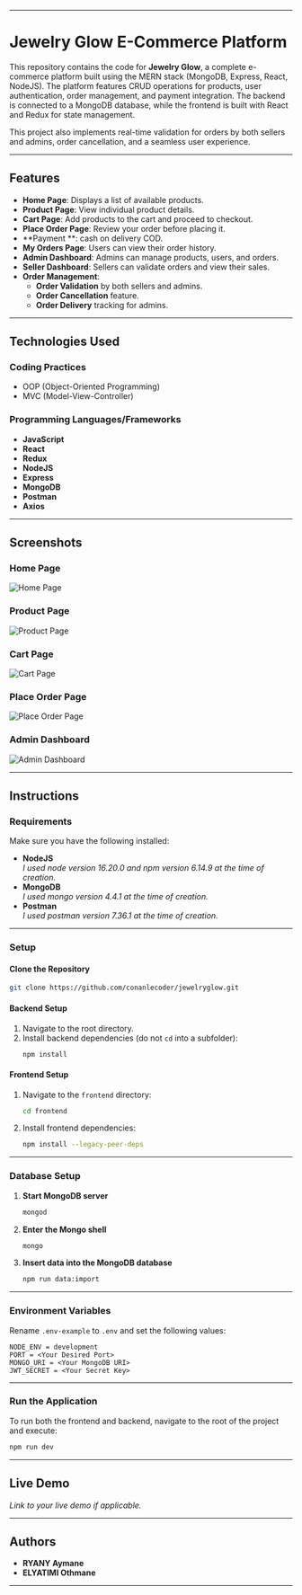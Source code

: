 
---

# Jewelry Glow E-Commerce Platform

This repository contains the code for **Jewelry Glow**, a complete e-commerce platform built using the MERN stack (MongoDB, Express, React, NodeJS). The platform features CRUD operations for products, user authentication, order management, and payment integration. The backend is connected to a MongoDB database, while the frontend is built with React and Redux for state management.

This project also implements real-time validation for orders by both sellers and admins, order cancellation, and a seamless user experience.

---

## **Features**

- **Home Page**: Displays a list of available products.
- **Product Page**: View individual product details.
- **Cart Page**: Add products to the cart and proceed to checkout.
- **Place Order Page**: Review your order before placing it.
- **Payment **: cash on delivery COD.
- **My Orders Page**: Users can view their order history.
- **Admin Dashboard**: Admins can manage products, users, and orders.
- **Seller Dashboard**: Sellers can validate orders and view their sales.
- **Order Management**:
    - **Order Validation** by both sellers and admins.
    - **Order Cancellation** feature.
    - **Order Delivery** tracking for admins.

---

## **Technologies Used**


### **Coding Practices**
- OOP (Object-Oriented Programming)
- MVC (Model-View-Controller)

### **Programming Languages/Frameworks**
- **JavaScript**
- **React**
- **Redux**
- **NodeJS**
- **Express**
- **MongoDB**
- **Postman**
- **Axios**

---

## **Screenshots**

### **Home Page**
![Home Page](path/to/homepage-screenshot.png)

### **Product Page**
![Product Page](path/to/productpage-screenshot.png)

### **Cart Page**
![Cart Page](path/to/cartpage-screenshot.png)

### **Place Order Page**
![Place Order Page](path/to/placeorderpage-screenshot.png)

### **Admin Dashboard**
![Admin Dashboard](path/to/admindashboard-screenshot.png)

---

## **Instructions**

### **Requirements**

Make sure you have the following installed:
- **NodeJS**  
  _I used node version 16.20.0 and npm version 6.14.9 at the time of creation._
- **MongoDB**  
  _I used mongo version 4.4.1 at the time of creation._
- **Postman**  
  _I used postman version 7.36.1 at the time of creation._

---

### **Setup**

#### **Clone the Repository**

```bash
git clone https://github.com/conanlecoder/jewelryglow.git
```

#### **Backend Setup**

1. Navigate to the root directory.
2. Install backend dependencies (do not `cd` into a subfolder):
   ```bash
   npm install
   ```

#### **Frontend Setup**

1. Navigate to the `frontend` directory:
   ```bash
   cd frontend
   ```
2. Install frontend dependencies:
   ```bash
   npm install --legacy-peer-deps
   ```

---

### **Database Setup**

1. **Start MongoDB server**
   ```bash
   mongod
   ```
2. **Enter the Mongo shell**
   ```bash
   mongo
   ```
3. **Insert data into the MongoDB database**
   ```bash
   npm run data:import
   ```

---

### **Environment Variables**

Rename `.env-example` to `.env` and set the following values:

```env
NODE_ENV = development
PORT = <Your Desired Port>
MONGO_URI = <Your MongoDB URI>
JWT_SECRET = <Your Secret Key>
```

---

### **Run the Application**

To run both the frontend and backend, navigate to the root of the project and execute:

```bash
npm run dev
```

---

## **Live Demo**

_Link to your live demo if applicable._

---

## **Authors**

- **RYANY Aymane**  
- **ELYATIMI Othmane**
---


